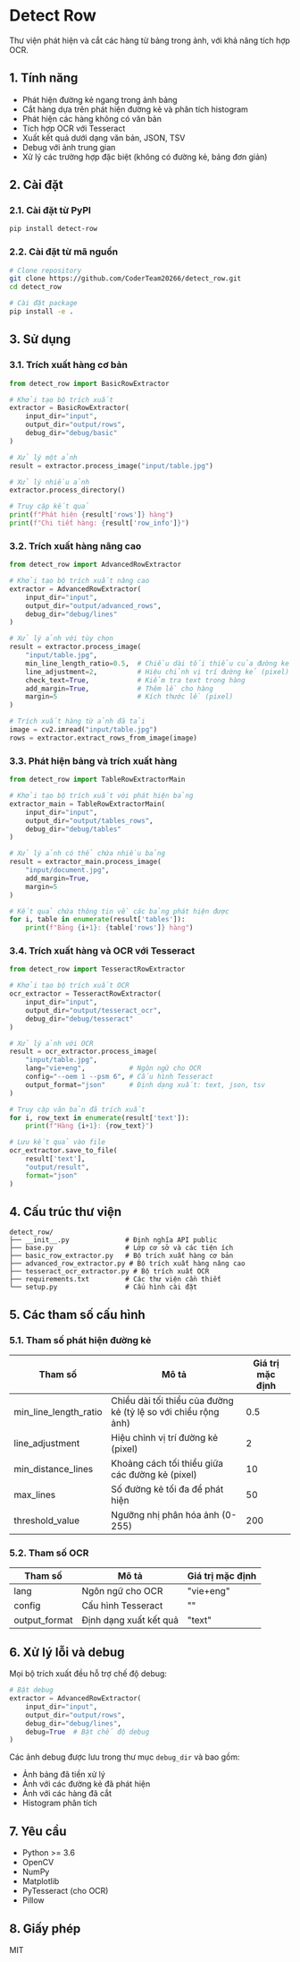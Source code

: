 # Detect Row

Thư viện phát hiện và cắt các hàng từ bảng trong ảnh, với khả năng tích hợp OCR.

## 1. Tính năng

- Phát hiện đường kẻ ngang trong ảnh bảng
- Cắt hàng dựa trên phát hiện đường kẻ và phân tích histogram
- Phát hiện các hàng không có văn bản
- Tích hợp OCR với Tesseract
- Xuất kết quả dưới dạng văn bản, JSON, TSV
- Debug với ảnh trung gian
- Xử lý các trường hợp đặc biệt (không có đường kẻ, bảng đơn giản)

## 2. Cài đặt

### 2.1. Cài đặt từ PyPI

```bash
pip install detect-row
```

### 2.2. Cài đặt từ mã nguồn

```bash
# Clone repository
git clone https://github.com/CoderTeam20266/detect_row.git
cd detect_row

# Cài đặt package
pip install -e .
```

## 3. Sử dụng

### 3.1. Trích xuất hàng cơ bản

```python
from detect_row import BasicRowExtractor

# Khởi tạo bộ trích xuất
extractor = BasicRowExtractor(
    input_dir="input",
    output_dir="output/rows",
    debug_dir="debug/basic"
)

# Xử lý một ảnh
result = extractor.process_image("input/table.jpg")

# Xử lý nhiều ảnh
extractor.process_directory()

# Truy cập kết quả
print(f"Phát hiện {result['rows']} hàng")
print(f"Chi tiết hàng: {result['row_info']}")
```

### 3.2. Trích xuất hàng nâng cao

```python
from detect_row import AdvancedRowExtractor

# Khởi tạo bộ trích xuất nâng cao
extractor = AdvancedRowExtractor(
    input_dir="input", 
    output_dir="output/advanced_rows", 
    debug_dir="debug/lines"
)

# Xử lý ảnh với tùy chọn
result = extractor.process_image(
    "input/table.jpg",
    min_line_length_ratio=0.5,  # Chiều dài tối thiểu của đường kẻ (tỷ lệ so với chiều rộng ảnh)
    line_adjustment=2,          # Hiệu chỉnh vị trí đường kẻ (pixel)
    check_text=True,            # Kiểm tra text trong hàng
    add_margin=True,            # Thêm lề cho hàng
    margin=5                    # Kích thước lề (pixel)
)

# Trích xuất hàng từ ảnh đã tải
image = cv2.imread("input/table.jpg")
rows = extractor.extract_rows_from_image(image)
```

### 3.3. Phát hiện bảng và trích xuất hàng

```python
from detect_row import TableRowExtractorMain

# Khởi tạo bộ trích xuất với phát hiện bảng
extractor_main = TableRowExtractorMain(
    input_dir="input", 
    output_dir="output/tables_rows", 
    debug_dir="debug/tables"
)

# Xử lý ảnh có thể chứa nhiều bảng
result = extractor_main.process_image(
    "input/document.jpg",
    add_margin=True,
    margin=5
)

# Kết quả chứa thông tin về các bảng phát hiện được
for i, table in enumerate(result['tables']):
    print(f"Bảng {i+1}: {table['rows']} hàng")
```

### 3.4. Trích xuất hàng và OCR với Tesseract

```python
from detect_row import TesseractRowExtractor

# Khởi tạo bộ trích xuất OCR
ocr_extractor = TesseractRowExtractor(
    input_dir="input", 
    output_dir="output/tesseract_ocr", 
    debug_dir="debug/tesseract"
)

# Xử lý ảnh với OCR
result = ocr_extractor.process_image(
    "input/table.jpg",
    lang="vie+eng",           # Ngôn ngữ cho OCR
    config="--oem 1 --psm 6", # Cấu hình Tesseract
    output_format="json"      # Định dạng xuất: text, json, tsv
)

# Truy cập văn bản đã trích xuất
for i, row_text in enumerate(result['text']):
    print(f"Hàng {i+1}: {row_text}")

# Lưu kết quả vào file
ocr_extractor.save_to_file(
    result['text'],
    "output/result",
    format="json"
)
```

## 4. Cấu trúc thư viện

```
detect_row/
├── __init__.py              # Định nghĩa API public
├── base.py                  # Lớp cơ sở và các tiện ích
├── basic_row_extractor.py   # Bộ trích xuất hàng cơ bản
├── advanced_row_extractor.py # Bộ trích xuất hàng nâng cao
├── tesseract_ocr_extractor.py # Bộ trích xuất OCR
├── requirements.txt         # Các thư viện cần thiết
└── setup.py                 # Cấu hình cài đặt
```

## 5. Các tham số cấu hình

### 5.1. Tham số phát hiện đường kẻ

| Tham số | Mô tả | Giá trị mặc định |
|---------|-------|------------------|
| min_line_length_ratio | Chiều dài tối thiểu của đường kẻ (tỷ lệ so với chiều rộng ảnh) | 0.5 |
| line_adjustment | Hiệu chỉnh vị trí đường kẻ (pixel) | 2 |
| min_distance_lines | Khoảng cách tối thiểu giữa các đường kẻ (pixel) | 10 |
| max_lines | Số đường kẻ tối đa để phát hiện | 50 |
| threshold_value | Ngưỡng nhị phân hóa ảnh (0-255) | 200 |

### 5.2. Tham số OCR

| Tham số | Mô tả | Giá trị mặc định |
|---------|-------|------------------|
| lang | Ngôn ngữ cho OCR | "vie+eng" |
| config | Cấu hình Tesseract | "" |
| output_format | Định dạng xuất kết quả | "text" |

## 6. Xử lý lỗi và debug

Mọi bộ trích xuất đều hỗ trợ chế độ debug:

```python
# Bật debug
extractor = AdvancedRowExtractor(
    input_dir="input",
    output_dir="output/rows",
    debug_dir="debug/lines",
    debug=True  # Bật chế độ debug
)
```

Các ảnh debug được lưu trong thư mục `debug_dir` và bao gồm:
- Ảnh bảng đã tiền xử lý
- Ảnh với các đường kẻ đã phát hiện
- Ảnh với các hàng đã cắt
- Histogram phân tích

## 7. Yêu cầu

- Python >= 3.6
- OpenCV
- NumPy
- Matplotlib
- PyTesseract (cho OCR)
- Pillow

## 8. Giấy phép

MIT
